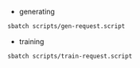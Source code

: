 - generating
```bash
sbatch scripts/gen-request.script
```

- training
```bash
sbatch scripts/train-request.script
```